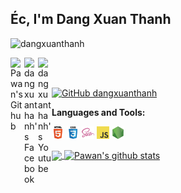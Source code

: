 ## Éc, I'm Dang Xuan Thanh

<p align="left"> <img src="https://komarev.com/ghpvc/?username=dangxuanthanh&label=Views&color=blue&style=plastic" alt="dangxuanthanh" /> </p>

<a href="https://github.com/dangxuanthanh">
  <img align="left" alt="Pawan's Github" width="22px" src="https://cdn.jsdelivr.net/npm/simple-icons@v3/icons/github.svg" />
</a>
<a href="https://www.facebook.com/dangxuanthanh.vn">
  <img align="left" alt="dangxuanthanh's Facebook" width="22px" src="https://cdn.jsdelivr.net/npm/simple-icons@v3/icons/facebook.svg" />
</a>
<a href="https://www.youtube.com">
  <img align="left" alt="dangxuanthanh's Youtube" width="22px" src="https://cdn.jsdelivr.net/npm/simple-icons@v3/icons/youtube.svg" />
</a>

<br/>
<br/>

[![GitHub dangxuanthanh](https://img.shields.io/github/followers/dangxuanthanh?label=follow&style=social)](https://github.com/dangxuanthanh)


**Languages and Tools:**  

<code><img height="20" src="https://raw.githubusercontent.com/github/explore/80688e429a7d4ef2fca1e82350fe8e3517d3494d/topics/html/html.png"></code>
<code><img height="20" src="https://raw.githubusercontent.com/github/explore/80688e429a7d4ef2fca1e82350fe8e3517d3494d/topics/css/css.png"></code>
<code><img height="20" src="https://raw.githubusercontent.com/github/explore/80688e429a7d4ef2fca1e82350fe8e3517d3494d/topics/sass/sass.png"></code>
<code><img height="20" src="https://raw.githubusercontent.com/github/explore/80688e429a7d4ef2fca1e82350fe8e3517d3494d/topics/javascript/javascript.png"></code>
<code><img height="20" src="https://raw.githubusercontent.com/github/explore/80688e429a7d4ef2fca1e82350fe8e3517d3494d/topics/nodejs/nodejs.png"></code>    

<a href="https://github.com/dangxuanthanh">
  <img align="center" src="https://github-readme-stats.vercel.app/api/top-langs/?username=dangxuanthanh&theme=light&hide_langs_below=1" />
</a>
<a href="https://github.com/dangxuanthanh">
 <img align="center" src="https://github-readme-stats.vercel.app/api?username=dangxuanthanh&show_icons=true&theme=light&line_height=27" alt="Pawan's github stats"/>
</a>

